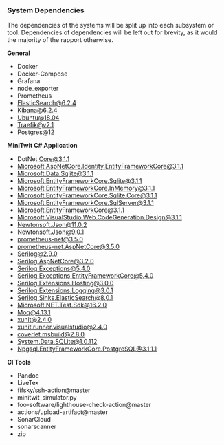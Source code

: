 ### System Dependencies 

The dependencies of the systems will be split up into each subsystem or tool.
Dependencies of dependencies will be left out for brevity, as it would the majority of the rapport otherwise.

**General**
- Docker
- Docker-Compose
- Grafana
- node_exporter
- Prometheus
- ElasticSearch@6.2.4
- Kibana@6.2.4
- Ubuntu@18.04
- Traefik@v2.1
- Postgres@12

**MiniTwit C# Application**
- DotNet Core@3.1.1
- Microsoft.AspNetCore.Identity.EntityFrameworkCore@3.1.1
- Microsoft.Data.Sqlite@3.1.1
- Microsoft.EntityFrameworkCore.Sqlite@3.1.1
- Microsoft.EntityFrameworkCore.InMemory@3.1.1
- Microsoft.EntityFrameworkCore.Sqlite.Core@3.1.1
- Microsoft.EntityFrameworkCore.SqlServer@3.1.1
- Microsoft.EntityFrameworkCore@3.1.1
- Microsoft.VisualStudio.Web.CodeGeneration.Design@3.1.1
- Newtonsoft.Json@11.0.2
- Newtonsoft.Json@9.0.1
- prometheus-net@3.5.0
- prometheus-net.AspNetCore@3.5.0
- Serilog@2.9.0
- Serilog.AspNetCore@3.2.0
- Serilog.Exceptions@5.4.0
- Serilog.Exceptions.EntityFrameworkCore@5.4.0
- Serilog.Extensions.Hosting@3.0.0
- Serilog.Extensions.Logging@3.0.1
- Serilog.Sinks.ElasticSearch@8.0.1
- Microsoft.NET.Test.Sdk@16.2.0
- Moq@4.13.1
- xunit@2.4.0
- xunit.runner.visualstudio@2.4.0
- coverlet.msbuild@2.8.0
- System.Data.SQLite@1.0.112
- Npgsql.EntityFrameworkCore.PostgreSQL@3.1.1.1

**CI Tools**
- Pandoc
- LiveTex
- fifsky/ssh-action@master
- minitwit_simulator.py 
- foo-software/lighthouse-check-action@master
- actions/upload-artifact@master
- SonarCloud
- sonarscanner
- zip